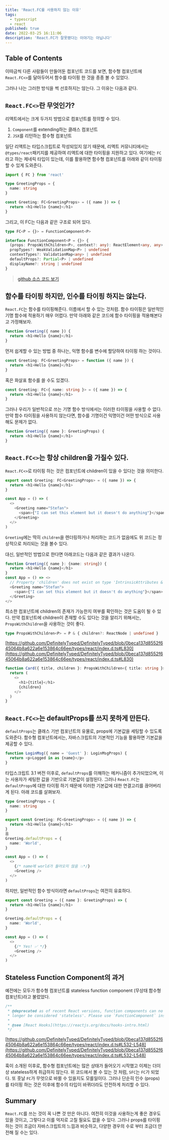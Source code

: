 ```yaml
---
title: 'React.FC를 사용하지 않는 이유'
tags:
  - typescript
  - react
published: true
date: 2022-03-25 16:11:06
description: 'React.FC가 잘못됐다는 이야기는 아닙니다'
---
```


## Table of Contents

이따금씩 다른 사람들이 만들어둔 컴포넌트 코드를 보면, 함수형 컴포넌트에 `React.FC<>`를 달아두어서 함수를 타이핑 한 것을 종종 볼 수 있었다.

그러나 나는 그러한 방식을 썩 선호하지는 않는다. 그 이유는 다음과 같다.

## `React.FC<>`란 무엇인가?

리액트에서는 크게 두가지 방법으로 컴포넌트를 정의할 수 있다.

1. `Component`를 extending하는 클래스 컴포넌트
2. `JSX`를 리턴하는 함수형 컴포넌트

일단 리액트는 타입스크립트로 작성되있지 않기 때문에, 리액트 커뮤니티에서는 `@types/react`패키지를 제공하여 리액트에 대한 타이핑을 지원하고 있다. 여기에는 `FC`라고 하는 제네릭 타입이 있는데, 이를 활용하면 함수형 컴포넌트를 아래와 같이 타이핑 할 수 있게 도와준다.

```typescript
import { FC } from 'react'

type GreetingProps = {
  name: string
}

const Greeting: FC<GreetingProps> = ({ name }) => {
  return <h1>Hello {name}</h1>
}
```

그리고, 이 FC는 다음과 같은 구조로 되어 있다.

```typescript
type FC<P = {}> = FunctionComponent<P>

interface FunctionComponent<P = {}> {
  (props: PropsWithChildren<P>, context?: any): ReactElement<any, any> | null
  propTypes?: WeakValidationMap<P> | undefined
  contextTypes?: ValidationMap<any> | undefined
  defaultProps?: Partial<P> | undefined
  displayName?: string | undefined
}
```

> [github 소스 코드 보기](https://github.com/DefinitelyTyped/DefinitelyTyped/blob/0beca137d8552f645064b8a622a6e153864c66ee/types/react/index.d.ts#L548-L556)

## 함수를 타이핑 하지만, 인수를 타이핑 하지는 않는다.

`React.FC`는 함수를 타이핑해준다. 이름에서 할 수 있는 것처럼. 함수 타이핑은 일반적인 기명 함수에 적용하기 매우 어렵다. 만약 아래와 같은 코드에 함수 타이핑을 적용해본다고 가정해보자.

```typescript
function Greeting({ name }) {
  return <h1>Hello {name}</h1>
}
```

먼저 쉽게할 수 있는 방법 중 하나는, 익명 함수를 변수에 할당하여 타이핑 하는 것이다.

```typescript
const Greeting: FC<GreetingProps> = function ({ name }) {
  return <h1>Hello {name}</h1>
}
```

혹은 화살표 함수를 쓸 수도 있겠다.

```typescript
const Greeting: FC<{ name: string }> = ({ name }) => {
  return <h1>Hello {name}</h1>
}
```

그러나 우리가 일반적으로 쓰는 기명 함수 방식에서는 이러한 타이핑을 사용할 수 없다. 만약 함수 타이핑을 사용하지 않는다면, 함수를 기명이건 익명이건 어떤 방식으로 사용해도 문제가 없다.

```typescript
function Greeting({ name }: GreetingProps) {
  return <h1>Hello {name}</h1>
}
```

## `React.FC<>`는 항상 children을 가질수 있다.

`React.FC<>`로 타이핑 하는 것은 컴포넌트에 children이 있을 수 있다는 것을 의미한다.

```typescript
export const Greeting: FC<GreetingProps> = ({ name }) => {
  return <h1>Hello {name}</h1>
}

const App = () => (
  <>
    <Greeting name="Stefan">
      <span>{"I can set this element but it doesn't do anything"}</span>
    </Greeting>
  </>
)
```

`Greeting`에는 딱히 `children`을 렌더링하거나 처리하는 코드가 없음에도 위 코드는 정상적으로 처리되는 것을 볼수 있다.

대신, 일반적인 방법으로 한다면 아래코드는 다음과 같은 결과가 나온다.

```typescript
function Greeting({ name }: {name: string}) {
  return <h1>Hello {name}</h1>
}
const App = () => <>
  // Property 'children' does not exist on type 'IntrinsicAttributes & { name: string; }'.ts(2322)
  <Greeting name="Stefan">
    <span>{"I can set this element but it doesn't do anything"}</span>
  </Greeting>
</>
```

최소한 컴포넌트에 children의 존재가 가능한지 여부를 확인하는 것은 도움이 될 수 있다. 만약 컴포넌트에 children이 존재할 수도 있다는 것을 알리기 위해서는, `PropsWithChildren`을 사용하는 것이 좋다.

```typescript
type PropsWithChildren<P> = P & { children?: ReactNode | undefined }
```

[https://github.com/DefinitelyTyped/DefinitelyTyped/blob/0beca137d8552f645064b8a622a6e153864c66ee/types/react/index.d.ts#L830](https://github.com/DefinitelyTyped/DefinitelyTyped/blob/0beca137d8552f645064b8a622a6e153864c66ee/types/react/index.d.ts#L830)

```typescript
function Card({ title, children }: PropsWithChildren<{ title: string }>) {
  return (
    <>
      <h1>{title}</h1>
      {children}
    </>
  )
}
```

## `React.FC<>`는 defaultProps를 쓰지 못하게 만든다.

`defaultProps`는 클래스 기반 컴포넌트의 유물로, props에 기본값을 세팅할 수 있도록 도와준다. 함수형 컴포넌트에서는, 자바스크립트의 기본적인 기능을 활용하면 기본값을 제공할 수 있다.

```typescript
function LoginMsg({ name = 'Guest' }: LoginMsgProps) {
  return <p>Logged in as {name}</p>
}
```

타입스크립트 3.1 버전 이후로, `defaultProps`를 이해하는 메커니즘이 추가되었으며, 이는 사용자가 세팅한 값을 기반으로 기본값이 설정된다. 그러나 `React.FC`는 `defaultProps`에 대한 타이핑 하기 때문에 이러한 기본값에 대한 연결고리를 끊어버리게 된다. 아래 코드를 살펴보자.

```typescript
type GreetingProps = {
  name: string
}

export const Greeting: FC<GreetingProps> = ({ name }) => {
  return <h1>Hello {name}</h1>
}
음
Greeting.defaultProps = {
  name: 'World',
}

const App = () => (
  <>
    {/* name에 world가 들어오지 않음 💥*/}
    <Greeting />
  </>
)
```

하지만, 일반적인 함수 방식이라면 `defaultProps`는 여전히 유효하다.

```typescript
export const Greeting = ({ name }: GreetingProps) => {
  return <h1>Hello {name}</h1>
}

Greeting.defaultProps = {
  name: 'World',
}

const App = () => (
  <>
    {/* Yes! ✅ */}
    <Greeting />
  </>
)
```

## Stateless Function Component의 과거

예전에는 모두가 함수형 컴포넌트를 stateless function component (무상태 함수형 컴포넌트)라고 불렀었다.

```typescript
/**
 * @deprecated as of recent React versions, function components can no
 * longer be considered 'stateless'. Please use `FunctionComponent` instead.
 *
 * @see [React Hooks](https://reactjs.org/docs/hooks-intro.html)
 */
```

[https://github.com/DefinitelyTyped/DefinitelyTyped/blob/0beca137d8552f645064b8a622a6e153864c66ee/types/react/index.d.ts#L532-L548](https://github.com/DefinitelyTyped/DefinitelyTyped/blob/0beca137d8552f645064b8a622a6e153864c66ee/types/react/index.d.ts#L532-L548)

훅이 소개된 이후로, 함수형 컴포넌트에는 많은 상태가 들어오기 시작했고 이제는 더이상 stateless하게 취급하지 않는다. 위 코드에서 볼 수 있는 것 처럼, `SFC`는 `FC`가 되었다. 또 훗날 `FC`가 무엇으로 바뀔 수 있을지도 모를일이다. 그러나 단순히 인수 (props)를 타이핑 하는 것은 이후에 함수의 타입이 바뀌더라도 안전하게 처리할 수 있다.

## Summary

`React.FC`를 쓰는 것이 꼭 나쁜 것 만은 아니다. 여전히 이것을 사용하는게 좋은 경우도 있을 것이고, 그렇다고 이를 억지로 고칠 필요도 없을 수 있다. 그러나 props를 타이핑 하는 것이 조금더 자바스크립트의 느낌과 비슷하고, 다양한 경우의 수로 부터 조금더 안전해 질 수는 있다.
